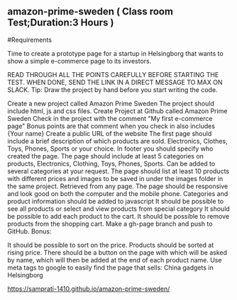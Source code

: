 ## amazon-prime-sweden ( Class room Test;Duration:3 Hours )

#Requirements

Time to create a prototype page for a startup in Helsingborg that wants to show a simple e-commerce page to its investors.

READ THROUGH ALL THE POINTS CAREFULLY BEFORE STARTING THE TEST. WHEN DONE, SEND THE LINK IN A DIRECT MESSAGE TO MAX ON SLACK.
Tip: Draw the project by hand before you start writing the code.

Create a new project called Amazon Prime Sweden
The project should include html, js and css files.
Create Project at Github called Amazon Prime Sweden
Check in the project with the comment "My first e-commerce page"
Bonus points are that comment when you check in also includes {Your name}
Create a public URL of the website
The first page should include a brief description of which products are sold.
Electronics, Clothes, Toys, Phones, Sports or your choice.
In footer you should specify who created the page.
The page should include at least 5 categories on products, Electronics, Clothing, Toys, Phones, Sports. Can be added to several categories at your request.
The page should list at least 10 products with different prices and images to be saved in under the images folder in the same project. Retrieved from any page.
The page should be responsive and look good on both the computer and the mobile phone.
Categories and product information should be added to javascript
It should be possible to see all products or select and view products from special category
It should be possible to add each product to the cart.
It should be possible to remove products from the shopping cart.
Make a gh-page branch and push to GitHub.
Bonus:

It should be possible to sort on the price.
Products should be sorted at rising price.
There should be a button on the page with which will be asked by name, which will then be added at the end of each product name.
Use meta tags to google to easily find the page that sells: China gadgets in Helsingborg

https://samprati-1410.github.io/amazon-prime-sweden/
